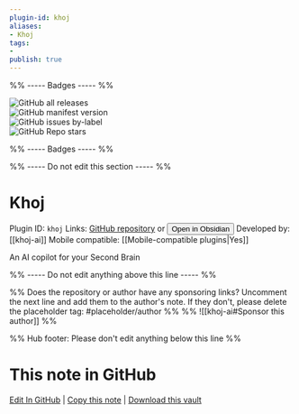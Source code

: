 ```yaml
---
plugin-id: khoj
aliases:
- Khoj
tags: 
- 
publish: true
---
```


%% ----- Badges ----- %%

![GitHub all releases](https://img.shields.io/github/downloads/khoj-ai/khoj/total?color=573E7A&logo=github&style=for-the-badge)   
![GitHub manifest version](https://img.shields.io/github/manifest-json/v/khoj-ai/khoj?color=573E7A&logo=github&style=for-the-badge)   
![GitHub issues by-label](https://img.shields.io/github/issues/khoj-ai/khoj/help%20wanted?color=573E7A&logo=github&style=for-the-badge)   
![GitHub Repo stars](https://img.shields.io/github/stars/khoj-ai/khoj?color=573E7A&logo=github&style=for-the-badge)

%% ----- Badges ----- %%

%% ----- Do not edit this section ----- %%

# Khoj

Plugin ID: `khoj`
Links: [GitHub repository](https://github.com/khoj-ai/khoj) or [<button id=HH>Open in Obsidian</button>](obsidian://show-plugin?id=khoj)
Developed by: [[khoj-ai]]
Mobile compatible: [[Mobile-compatible plugins|Yes]]

An AI copilot for your Second Brain

%% ----- Do not edit anything above this line ----- %% 

%% Does the repository or author have any sponsoring links? Uncomment the next line and add them to the author's note. If they don't, please delete the placeholder tag: #placeholder/author %%
%% ![[khoj-ai#Sponsor this author]] %%

%% Hub footer: Please don't edit anything below this line %%

# This note in GitHub

<span class="git-footer">[Edit In GitHub](https://github.dev/obsidian-community/obsidian-hub/blob/main/02%20-%20Community%20Expansions/02.05%20All%20Community%20Expansions/Plugins/khoj.md "git-hub-edit-note") | [Copy this note](https://raw.githubusercontent.com/obsidian-community/obsidian-hub/main/02%20-%20Community%20Expansions/02.05%20All%20Community%20Expansions/Plugins/khoj.md "git-hub-copy-note") | [Download this vault](https://github.com/obsidian-community/obsidian-hub/archive/refs/heads/main.zip "git-hub-download-vault") </span>
